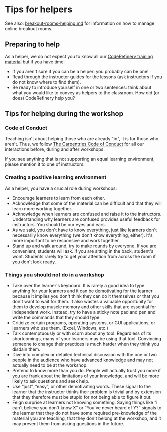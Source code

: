 # Tips for helpers

See also: [breakout-rooms-helping.md](breakout-rooms-helping.md) for
information on how to manage online breakout rooms.


## Preparing to help

As a helper, we do not expect you to know all our [CodeRefinery training material](https://coderefinery.org/lessons/) but if you have time:

- If you aren't sure if you can be a helper: you probably can be one!
- Read through the instructor guides for the lessons (ask instructors if you do
  not know where to find them).
- Be ready to introduce yourself in one or two sentences: think about what you
  would like to convey as helpers to the classroom. How did (or does)
  CodeRefinery help you?


## Tips for helping during the workshop

### Code of Conduct

Teaching isn't about helping those who are already "in", it is for those who aren't.  Thus, we follow [The Carpentries Code of Conduct](https://docs.carpentries.org/topic_folders/policies/code-of-conduct.html) for all our interactions before, during and after workshops.

If you see anything that is not supporting an equal learning environment,
please mention it to one of instructors.


### Creating a positive learning environment

As a helper, you have a crucial role during workshops:

- Encourage learners to learn from each other.
- Acknowledge that some of the material can be difficult and that they will
  learn more working together.
- Acknowledge when learners are confused and raise it to the instructors.
  Understanding why learners are confused provides useful feedback for
  instructors. You should be our eyes and ears.
- As we said, you don't have to know everything, just like learners don't
  necessarily know everything (we don't know everything, either).  It's more
  important to be responsive and work together.
- Stand up and walk around, try to make rounds by everyone.  If you are
  convenient, students will ask.  If you are sitting in the back, student's
  wont.  Students rarely try to get your attention from across the room if you
  don't look ready.


### Things you should not do in a workshop

- Take over the learner's keyboard. It is rarely a good idea to type anything
  for your learners and it can be demotivating for the learner because it
  implies you don't think they can do it themselves or that you don't want to
  wait for them. It also wastes a valuable opportunity for them to develop muscle
  memory and other skills that are essential for independent work.  Instead, try
  to have a sticky note pad and pen and write the commands that they should type.
- Criticize certain programs, operating systems, or GUI applications, or
  learners who use them. (Excel, Windows, etc.)
- Talk contemptuously or with scorn about any tool. Regardless of its
  shortcomings, many of your learners may be using that tool. Convincing
  someone to change their practices is much harder when they think you disdain
  them.
- Dive into complex or detailed technical discussion with the one or two people
  in the audience who have advanced knowledge and may not actually need to be
  at the workshop.
- Pretend to know more than you do. People will actually trust you more if you
  are frank about the limitations of your knowledge, and will be more likely to
  ask questions and seek help.
- Use “just”, “easy”, or other demotivating words. These signal to the learner
  that the instructor thinks their problem is trivial and by extension that
  they therefore must be stupid for not being able to figure it out.
- Feign surprise at learners not knowing something. Saying things like “I can't
  believe you don't know X” or “You've never heard of Y?” signals to the
  learner that they do not have some required pre-knowledge of the material you
  are teaching, that they don't belong at the workshop, and it may prevent them
  from asking questions in the future.
